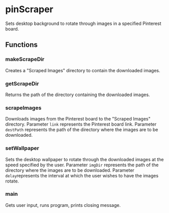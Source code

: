 # pinScraper
Sets desktop background to rotate through images in a specified Pinterest board.

## Functions
### makeScrapeDir
Creates a "Scraped Images" directory to contain the downloaded images.

### getScrapeDir
Returns the path of the directory containing the downloaded images.

### scrapeImages
Downloads images from the Pinterest board to the "Scraped Images" directory.
Parameter `link` represents the Pinterest board link.
Parameter `destPath` represents the path of the directory where the images are to be downloaded.

### setWallpaper
Sets the desktop wallpaper to rotate through the downloaded images at the speed specified by the user.
Parameter `imgDir` represents the path of the directory where the images are to be downloaded.
Parameter `delay`represents the interval at which the user wishes to have the images rotate.

### main
Gets user input, runs program, prints closing message.
